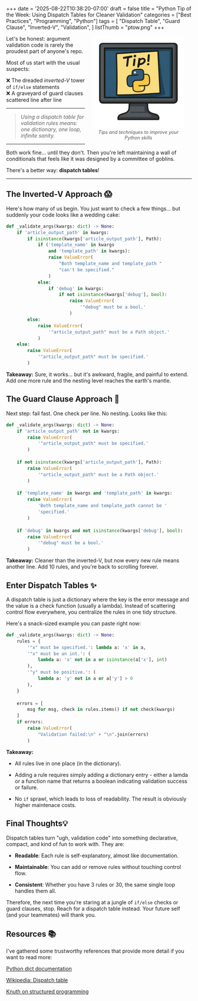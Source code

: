 +++
date = '2025-08-22T10:38:20-07:00'
draft = false
title = "Python Tip of the Week: Using Dispatch Tables for Cleaner Validation"
categories = ["Best Practices", "Programming", "Python"]
tags = [
    "Dispatch Table",
    "Guard Clause",
    "Inverted-V",
    "Validation",
]
listThumb = "ptow.png"
+++

<figure style="float: right; margin: 0 20px 10px 20px; width: 250px; text-align: center;">
  <img src="./ptow-trans.png" alt="Python Tip of the Week logo: Python Post-it note on monitor" width="250" style="display: block; margin: 0 auto;">
  <figcaption style="font-size: 0.9em; color: #555; margin-top: 5px;">
    <em>Tips and techniques to improve your Python skills</em>
  </figcaption>
</figure>

Let's be honest: argument validation code is rarely the proudest part of anyone's repo.  

Most of us start with the usual suspects:  

❌ The dreaded *inverted-V* tower of `if/else` statements  
❌ A graveyard of guard clauses scattered line after line  

---

> *Using a dispatch table for validation rules means: one dictionary, one loop, infinite sanity.*

---


Both work fine… until they don't. Then you're left maintaining a wall of conditionals that feels like it was designed by a committee of goblins.  

There's a better way: **dispatch tables**!

<!--more-->

---

## The Inverted-V Approach 😱

Here's how many of us begin. You just want to check a few things… but suddenly your code looks like a wedding cake:

```python
def _validate_args(kwargs: dict) -> None:
    if 'article_output_path' in kwargs:
        if isinstance(kwargs['article_output_path'], Path):
            if ('template_name' in kwargs
                and 'template_path' in kwargs):
                raise ValueError(
                    "Both template_name and template_path "
                    "can't be specified."
                )
            else:
                if 'debug' in kwargs:
                    if not isinstance(kwargs['debug'], bool):
                        raise ValueError(
                            '"debug" must be a bool.'
                        )
        else:
            raise ValueError(
                '"article_output_path" must be a Path object.'
            )
    else:
        raise ValueError(
            '"article_output_path" must be specified.'
        )
```

**Takeaway:**
Sure, it works… but it's awkward, fragile, and painful to extend. Add one more rule and the nesting level reaches the earth's mantle.

## The Guard Clause Approach 😬

Next step: fail fast. One check per line. No nesting. Looks like this:

```python
def _validate_args(kwargs: dict) -> None:
    if 'article_output_path' not in kwargs:
        raise ValueError(
            '"article_output_path" must be specified.'
        )

    if not isinstance(kwargs['article_output_path'], Path):
        raise ValueError(
            '"article_output_path" must be a Path object.'
        )

    if 'template_name' in kwargs and 'template_path' in kwargs:
        raise ValueError(
            'Both template_name and template_path cannot be '
            'specified.'
        )

    if 'debug' in kwargs and not isinstance(kwargs['debug'], bool):
        raise ValueError(
            '"debug" must be a bool.'
        )

```

**Takeaway:**
Cleaner than the inverted-V, but now every new rule means another line. Add 10 rules, and you're back to scrolling forever.

## Enter Dispatch Tables ✨

A dispatch table is just a dictionary where the key is the error message and the value is a check function (usually a lambda).
Instead of scattering control flow everywhere, you centralize the rules in one tidy structure.

Here's a snack-sized example you can paste right now:

```python
def _validate_args(kwargs: dict) -> None:
    rules = {
        '"x" must be specified.': lambda a: 'x' in a,
        '"x" must be an int.': (
            lambda a: 'x' not in a or isinstance(a['x'], int)
        ),
        '"y" must be positive.': (
            lambda a: 'y' not in a or a['y'] > 0
        ),
    }

    errors = [
        msg for msg, check in rules.items() if not check(kwargs)
    ]
    if errors:
        raise ValueError(
            "Validation failed:\n" + "\n".join(errors)
        )

```

**Takeaway:**

- All rules live in one place (in the dictionary).

- Adding a rule requires simply adding a dictionary entry - either a lamda or a function name that returns a boolean indicating validation success or failure.

- No `if` sprawl, which leads to loss of readability. The result is obviously higher maintenace costs.

## Final Thoughts💡

Dispatch tables turn "ugh, validation code" into something declarative, compact, and kind of fun to work with. They are: 

- **Readable**: Each rule is self-explanatory, almost like documentation.

- **Maintainable**: You can add or remove rules without touching control flow.

- **Consistent**: Whether you have 3 rules or 30, the same single loop handles them all.

Therefore, the next time you're staring at a jungle of `if/else` checks or guard clauses, stop.
Reach for a dispatch table instead. Your future self (and your teammates) will thank you.

## Resources 📚

I've gathered some trustworthy references that provide more detail if you want to read more:

[Python dict documentation](https://docs.python.org/3/library/stdtypes.html#dict)

[Wikipedia: Dispatch table](https://en.wikipedia.org/wiki/Dispatch_table)

[Knuth on structured programming](https://en.wikipedia.org/wiki/Structured_programming)
